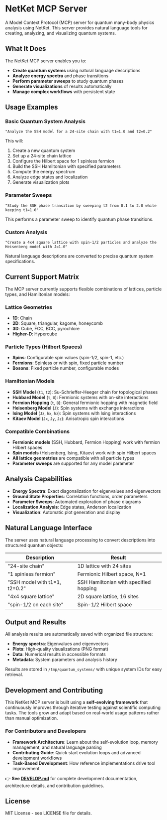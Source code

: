 # NetKet MCP Server

A Model Context Protocol (MCP) server for quantum many-body physics analysis using NetKet. This server provides natural language tools for creating, analyzing, and visualizing quantum systems.

## What It Does

The NetKet MCP server enables you to:
- **Create quantum systems** using natural language descriptions
- **Analyze energy spectra** and phase transitions  
- **Perform parameter sweeps** to study quantum phases
- **Generate visualizations** of results automatically
- **Manage complex workflows** with persistent state


## Usage Examples

### Basic Quantum System Analysis

```
"Analyze the SSH model for a 24-site chain with t1=1.0 and t2=0.2"
```

This will:
1. Create a new quantum system
2. Set up a 24-site chain lattice
3. Configure the Hilbert space for 1 spinless fermion
4. Build the SSH Hamiltonian with specified parameters
5. Compute the energy spectrum
6. Analyze edge states and localization
7. Generate visualization plots

### Parameter Sweeps

```
"Study the SSH phase transition by sweeping t2 from 0.1 to 2.0 while keeping t1=1.0"
```

This performs a parameter sweep to identify quantum phase transitions.

### Custom Analysis

```
"Create a 4x4 square lattice with spin-1/2 particles and analyze the Heisenberg model with J=1.0"
```

Natural language descriptions are converted to precise quantum system specifications.

## Current Support Matrix

The MCP server currently supports flexible combinations of lattices, particle types, and Hamiltonian models:

### Lattice Geometries
- **1D**: Chain
- **2D**: Square, triangular, kagome, honeycomb  
- **3D**: Cube, FCC, BCC, pyrochlore
- **Higher-D**: Hypercube

### Particle Types (Hilbert Spaces)
- **Spins**: Configurable spin values (spin-1/2, spin-1, etc.)
- **Fermions**: Spinless or with spin, fixed particle number
- **Bosons**: Fixed particle number, configurable modes

### Hamiltonian Models
- **SSH Model** (`t1`, `t2`): Su-Schrieffer-Heeger chain for topological phases
- **Hubbard Model** (`t`, `U`): Fermionic systems with on-site interactions  
- **Fermion Hopping** (`t`, `B`): General fermionic hopping with magnetic field
- **Heisenberg Model** (`J`): Spin systems with exchange interactions
- **Ising Model** (`Jz`, `hx`, `hz`): Spin systems with Ising interactions
- **Kitaev Model** (`Jx`, `Jy`, `Jz`): Anisotropic spin interactions

### Compatible Combinations
- **Fermionic models** (SSH, Hubbard, Fermion Hopping) work with fermion Hilbert spaces
- **Spin models** (Heisenberg, Ising, Kitaev) work with spin Hilbert spaces  
- **All lattice geometries** are compatible with all particle types
- **Parameter sweeps** are supported for any model parameter

## Analysis Capabilities

- **Energy Spectra**: Exact diagonalization for eigenvalues and eigenvectors
- **Ground State Properties**: Correlation functions, order parameters
- **Parameter Sweeps**: Automated exploration of phase diagrams  
- **Localization Analysis**: Edge states, Anderson localization
- **Visualization**: Automatic plot generation and display

## Natural Language Interface

The server uses natural language processing to convert descriptions into structured quantum objects:

| Description | Result |
|-------------|---------|
| "24-site chain" | 1D lattice with 24 sites |
| "1 spinless fermion" | Fermionic Hilbert space, N=1 |
| "SSH model with t1=1, t2=0.2" | SSH Hamiltonian with specified hopping |
| "4x4 square lattice" | 2D square lattice, 16 sites |
| "spin-1/2 on each site" | Spin-1/2 Hilbert space |

## Output and Results

All analysis results are automatically saved with organized file structure:
- **Energy spectra**: Eigenvalues and eigenvectors
- **Plots**: High-quality visualizations (PNG format)
- **Data**: Numerical results in accessible formats
- **Metadata**: System parameters and analysis history

Results are stored in `/tmp/quantum_systems/` with unique system IDs for easy retrieval.


## Development and Contributing

This NetKet MCP server is built using a **self-evolving framework** that continuously improves through iterative testing against scientific computing tasks. The tools grow and adapt based on real-world usage patterns rather than manual optimization.

### For Contributors and Developers
- **Framework Architecture**: Learn about the self-evolution loop, memory management, and natural language parsing
- **Contributing Guide**: Quick start evolution loops and advanced development workflows  
- **Task-Based Development**: How reference implementations drive tool improvement

👉 **See [DEVELOP.md](DEVELOP.md)** for complete development documentation, architecture details, and contribution guidelines.

## License

MIT License - see LICENSE file for details. 